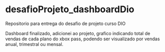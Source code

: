 # desafioProjeto_dashboardDio
Repositorio para entrega do desafio de projeto curso DIO

Dashboard finalizado, adicionei ao projeto, grafico indicando total de vendas de cada plano do xbox pass, podendo ser visualizado por vendas anual, trimestral ou mensal.
